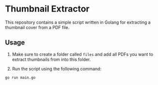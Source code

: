 # Thumbnail Extractor

This repository contains a simple script written in Golang for extracting a thumbnail cover from a PDF file.

## Usage

1. Make sure to create a folder called `files` and add all PDFs you want to extract thumbnails from into this folder.

2. Run the script using the following command:

```bash
go run main.go

